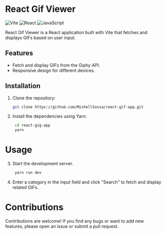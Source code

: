 # React Gif Viewer

![Vite](https://img.shields.io/badge/vite-%23646CFF.svg?style=for-the-badge&logo=vite&logoColor=white)
![React](https://img.shields.io/badge/react-%2320232a.svg?style=for-the-badge&logo=react&logoColor=%2361DAFB)
![JavaScript](https://img.shields.io/badge/javascript-%23323330.svg?style=for-the-badge&logo=javascript&logoColor=%23F7DF1E)

React Gif Viewer is a React application built with Vite that fetches and displays GIFs based on user input.

## Features

- Fetch and display GIFs from the Giphy API.
- Responsive design for different devices.

## Installation

1. Clone the repository:

   ```bash
   git clone https://github.com/MishellSossa/react-gif-app.git

   ```

2. Install the dependencies using Yarn:

   ```bash
    cd react-gig-app
    yarn
   ```

# Usage

3. Start the development server.

   ```bash
    yarn run dev

   ```

4. Enter a category in the input field and click "Search" to fetch and display related GIFs.

# Contributions

Contributions are welcome! If you find any bugs or want to add new features, please open an issue or submit a pull request.
